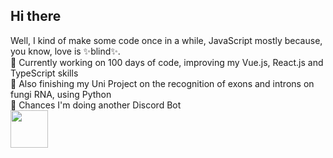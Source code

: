 ## Hi there

Well, I kind of make some code once in a while, JavaScript mostly because, you know, love is ✨blind✨. <br>
🌿 Currently working on 100 days of code, improving my Vue.js, React.js and TypeScript skills <br>
🍄 Also finishing my Uni Project on the recognition of exons and introns on fungi RNA, using Python <br>
🤖 Chances I'm doing another Discord Bot <br>
<img src="https://media.giphy.com/media/8lPQQ6UsC1uXllpa40/giphy.gif" width="60" height="60">




<!--
**sarahanduca/sarahanduca** is a ✨ _special_ ✨ repository because its `README.md` (this file) appears on your GitHub profile.

Here are some ideas to get you started:

- 🔭 I’m currently working on ...
- 🌱 I’m currently learning ...
- 👯 I’m looking to collaborate on ...
- 🤔 I’m looking for help with ...
- 💬 Ask me about ...
- 📫 How to reach me: ...
- 😄 Pronouns: ...
- ⚡ Fun fact: ...
-->
